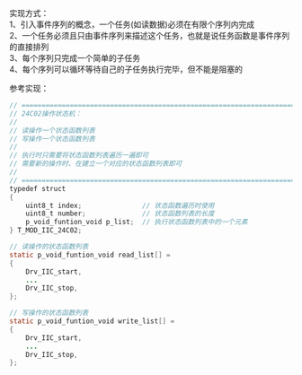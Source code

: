 
实现方式：<br>
1、引入事件序列的概念，一个任务(如读数据)必须在有限个序列内完成<br>
2、一个任务必须且只由事件序列来描述这个任务，也就是说任务函数是事件序列的直接排列<br>
3、每个序列只完成一个简单的子任务<br>
4、每个序列可以循环等待自己的子任务执行完毕，但不能是阻塞的<br>

参考实现：<br>
```java
// ==========================================================================================================
// 24C02操作状态机：
//
// 读操作一个状态函数列表
// 写操作一个状态函数列表
//
// 执行时只需要将状态函数列表遍历一遍即可
// 需要新的操作时、在建立一个对应的状态函数列表即可
//
// ==========================================================================================================
typedef struct
{
    uint8_t index;               // 状态函数遍历时使用
    uint8_t number;              // 状态函数列表的长度
    p_void_funtion_void p_list;  // 执行状态函数列表中的一个元素
} T_MOD_IIC_24C02;

// 读操作的状态函数列表
static p_void_funtion_void read_list[] =
{
    Drv_IIC_start,
    ...
    Drv_IIC_stop,
};

// 写操作的状态函数列表
static p_void_funtion_void write_list[] =
{
    Drv_IIC_start,
    ...
    Drv_IIC_stop,
};
```
